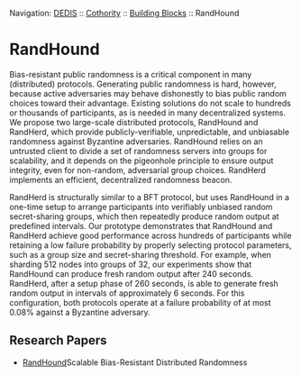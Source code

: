 Navigation: [DEDIS](https://github.com/dedis/doc/README.md) ::
[Cothority](../README.md) ::
[Building Blocks](../doc/BuildingBlocks.md) ::
RandHound

# RandHound

Bias-resistant public randomness is a critical component
in many (distributed) protocols. Generating public randomness
is hard, however, because active adversaries may behave
dishonestly to bias public random choices toward their advantage.
Existing solutions do not scale to hundreds or thousands
of participants, as is needed in many decentralized systems.
We propose two large-scale distributed protocols, RandHound
and RandHerd, which provide publicly-verifiable, unpredictable,
and unbiasable randomness against Byzantine adversaries. RandHound
relies on an untrusted client to divide a set of randomness
servers into groups for scalability, and it depends on the pigeonhole
principle to ensure output integrity, even for non-random,
adversarial group choices. RandHerd implements an efficient,
decentralized randomness beacon.

RandHerd is structurally
similar to a BFT protocol, but uses RandHound in a one-time
setup to arrange participants into verifiably unbiased random
secret-sharing groups, which then repeatedly produce random
output at predefined intervals. Our prototype demonstrates that
RandHound and RandHerd achieve good performance across
hundreds of participants while retaining a low failure probability
by properly selecting protocol parameters, such as a group size
and secret-sharing threshold. For example, when sharding 512
nodes into groups of 32, our experiments show that RandHound
can produce fresh random output after 240 seconds. RandHerd,
after a setup phase of 260 seconds, is able to generate fresh
random output in intervals of approximately 6 seconds. For this
configuration, both protocols operate at a failure probability of
at most 0.08% against a Byzantine adversary.

## Research Papers

- [RandHound](https://eprint.iacr.org/2016/1067.pdf)Scalable Bias-Resistant
Distributed Randomness
